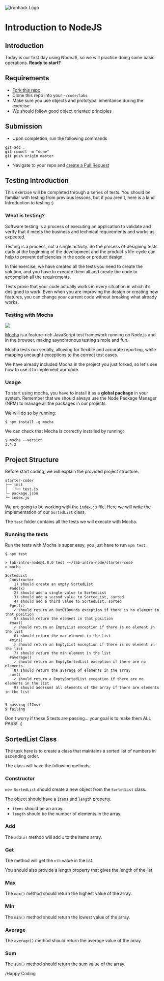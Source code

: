 ![Ironhack Logo](https://i.imgur.com/1QgrNNw.png)

# Introduction to NodeJS

## Introduction

Today is our first day using NodeJS, so we will practice doing some basic operations. **Ready to start?**

## Requirements

- [Fork this repo](https://guides.github.com/activities/forking/)
- Clone this repo into your `~/code/labs`
- Make sure you use objects and prototypal inheritance during the exercise
- We should follow good object oriented principles

## Submission

- Upon completion, run the following commands

```
git add .
git commit -m "done"
git push origin master
```

- Navigate to your repo and [create a Pull Request](https://help.github.com/articles/creating-a-pull-request/)

## Testing Introduction

This exercise will be completed through a series of tests. You should be familiar with testing from previous lessons, but if you aren't, here is a kind Introduction to testing :)

### What is testing?

Software testing is a process of executing an application to validate and verify that it meets the business and technical requirements and works as expected.

Testing is a process, not a single activity. So the process of designing tests early at the beginning of the development and the product's life-cycle can help to prevent deficiencies in the code or product design.

In this exercise, we have created all the tests you need to create the solution, and you have to execute them all and create the code to accomplish all the requirements.

Tests prove that your code actually works in every situation in which it’s designed to work. Even when you are improving the design or creating new features, you can change your current code without breaking what already works.

### Testing with Mocha

![](https://s3-eu-west-1.amazonaws.com/ih-materials/uploads/upload_99e6ffece1023c0fe141512493fc6ad2.png)

[Mocha](https://mochajs.org/) is a feature-rich JavaScript test framework running on Node.js and in the browser, making asynchronous testing simple and fun.

Mocha tests run serially, allowing for flexible and accurate reporting, while mapping uncaught exceptions to the correct test cases.

We have already included Mocha in the project you just forked, so let's see how to use it to implement our code.

### Usage

To start using mocha, you have to install it as a **global package** in your system. Remember that we should always use the Node Package Manager (NPM) to manage all the packages in our projects.

We will do so by running:

```
$ npm install -g mocha
```

We can check that Mocha is correctly installed by running:

```
$ mocha --version
3.4.2
```

## Project Structure

Before start coding, we will explain the provided project structure:

```
starter-code/
├── test
│   └── test.js
└─ package.json
└─ index.js
```

We are going to be working with the `index.js` file. Here we will write the implementation of our `SortedList` class.

The `test` folder contains all the tests we will execute with Mocha.

### Running the tests

Run the tests with Mocha is super easy, you just have to run `npm test`.

```
$ npm test

> lab-intro-node@1.0.0 test ~~/lab-intro-node/starter-code
> mocha

SortedList
  Constructor
    1) should create an empty SortedList
  #add(x)
    2) should add a single value to SortedList
    3) should add a second value to SortedList, sorted
    4) should add a third value to SortedList, sorted
  #get(i)
    ✓ should return an OutOfBounds exception if there is no element in that position
    5) should return the element in that position
  #max()
    ✓ should return an EmptyList exception if there is no element in the list
    6) should return the max element in the list
  #min()
    ✓ should return an EmptyList exception if there is no element in the list
    7) should return the min element in the list
  #average()
    ✓ should return an EmptySortedList exception if there are no elements
    8) should return the average of elements in the array
  sum()
    ✓ should return a EmptySortedList exception if there are no elements in the list
    9) should add(sum) all elements of the array if there are elements in the list


5 passing (17ms)
9 failing
```
Don't worry if these 5 tests are passing... your goal is to make them ALL PASS!! :)

## SortedList Class

The task here is to create a class that maintains a sorted list of numbers in ascending order.

The class will have the following methods:

### Constructor

`new SortedList` should create a new object from the `SortedList` class. 

The object should have a `items` and `length` property. 

- `items` should be an array.
- `length` should be the number of elements in the array.

### Add

The `add(x)` methdo will add `x` to the items array.

### Get

The method will get the `nth` value in the list.

You should also provide a length property that gives the length of the list.

### Max

The `max()` method should return the highest value of the array.

### Min

The `min()` method should return the lowest value of the array.

### Average

The `average()` method should return the average value of the array.

### Sum

The `sum()` method should return the sum value of the array.


/Happy Coding
